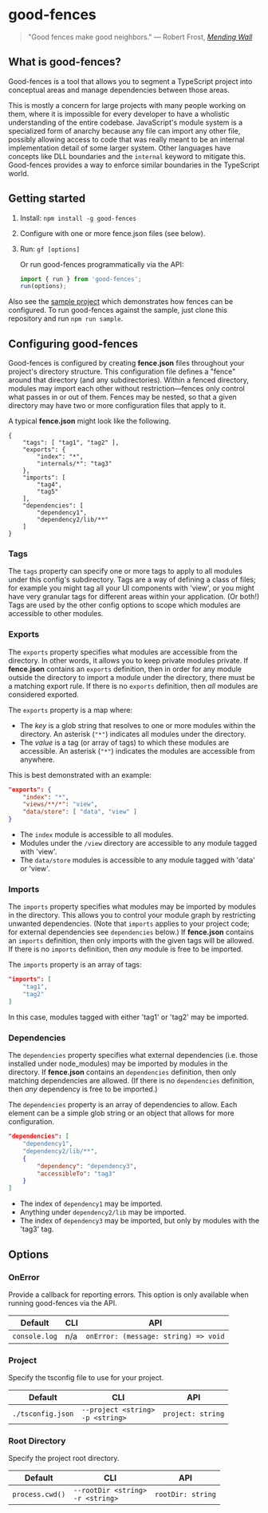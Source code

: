 # good-fences

> "Good fences make good neighbors."
— Robert Frost, [*Mending Wall*](https://www.poetryfoundation.org/poems/44266/mending-wall)

## What is good-fences?

Good-fences is a tool that allows you to segment a TypeScript project into conceptual areas and manage dependencies between those areas.

This is mostly a concern for large projects with many people working on them, where it is impossible for every developer to have a wholistic understanding of the entire codebase.
JavaScript's module system is a specialized form of anarchy because any file can import any other file, possibly allowing access to code that was really meant to be an internal implementation detail of some larger system.
Other languages have concepts like DLL boundaries and the `internal` keyword to mitigate this.
Good-fences provides a way to enforce similar boundaries in the TypeScript world.

## Getting started

1. Install:  `npm install -g good-fences`
2. Configure with one or more fence.json files (see below).
3. Run: `gf [options]`

    Or run good-fences programmatically via the API:

    ```typescript
    import { run } from 'good-fences';
    run(options);
    ```

Also see the [sample project](./sample) which demonstrates how fences can be configured.
To run good-fences against the sample, just clone this repository and run `npm run sample`.

## Configuring good-fences

Good-fences is configured by creating **fence.json** files throughout your project's directory structure.
This configuration file defines a "fence" around that directory (and any subdirectories).
Within a fenced directory, modules may import each other without restriction—fences only control what passes in or out of them.
Fences may be nested, so that a given directory may have two or more configuration files that apply to it.

A typical **fence.json** might look like the following.

```
{
    "tags": [ "tag1", "tag2" ],
    "exports": {
        "index": "*",
        "internals/*": "tag3"
    },
    "imports": [
        "tag4",
        "tag5"
    ],
    "dependencies": [
        "dependency1",
        "dependency2/lib/**"
    ]
}
```

### Tags

The `tags` property can specify one or more tags to apply to all modules under this config's subdirectory.
Tags are a way of defining a class of files;
for example you might tag all your UI components with 'view', or you might have very granular tags for different areas within your application.
(Or both!)
Tags are used by the other config options to scope which modules are accessible to other modules.

### Exports

The `exports` property specifies what modules are accessible from the directory.
In other words, it allows you to keep private modules private.
If **fence.json** contains an `exports` definition, then in order for any module outside the directory to import a module under the directory, there must be a matching export rule.
If there is no `exports` definition, then *all* modules are considered exported.

The `exports` property is a map where:
* The *key* is a glob string that resolves to one or more modules within the directory.
An asterisk (`"*"`) indicates all modules under the directory.
* The *value* is a tag (or array of tags) to which these modules are accessible.
An asterisk (`"*"`) indicates the modules are accessible from anywhere.

This is best demonstrated with an example:

```json
"exports": {
    "index": "*",
    "views/**/*": "view",
    "data/store": [ "data", "view" ]
}
```

* The `index` module is accessible to all modules.
* Modules under the `/view` directory are accessible to any module tagged with 'view'.
* The `data/store` modules is accessible to any module tagged with 'data' or 'view'.

### Imports

The `imports` property specifies what modules may be imported by modules in the directory.
This allows you to control your module graph by restricting unwanted dependencies.
(Note that `imports` applies to your project code; for external dependencies see `dependencies` below.)
If **fence.json** contains an `imports` definition, then only imports with the given tags will be allowed.
If there is no `imports` definition, then *any* module is free to be imported.

The `imports` property is an array of tags:

```json
"imports": [
    "tag1",
    "tag2"
]
```

In this case, modules tagged with either 'tag1' or 'tag2' may be imported.

### Dependencies

The `dependencies` property specifies what external dependencies (i.e. those installed under node_modules) may be imported by modules in the directory.
If **fence.json** contains an `dependencies` definition, then only matching dependencies are allowed.
(If there is no `dependencies` definition, then *any* dependency is free to be imported.)

The `dependencies` property is an array of dependencies to allow.  Each element can be a simple glob string or an object that allows for more configuration.

```json
"dependencies": [
    "dependency1",
    "dependency2/lib/**",
    {
        "dependency": "dependency3",
        "accessibleTo": "tag3"
    }
]
```

* The index of `dependency1` may be imported.
* Anything under `dependency2/lib` may be imported.
* The index of `dependency3` may be imported, but only by modules with the 'tag3' tag.

## Options

### OnError

Provide a callback for reporting errors.
This option is only available when running good-fences via the API.

Default       | CLI | API
--------------|-----|----
`console.log` | n/a | `onError: (message: string) => void`

### Project

Specify the tsconfig file to use for your project.

Default           | CLI                                    | API
------------------|----------------------------------------|----
`./tsconfig.json` | `--project <string>`<br/>`-p <string>` | `project: string`

### Root Directory

Specify the project root directory.

Default         | CLI                                    | API
----------------|----------------------------------------|----
`process.cwd()` | `--rootDir <string>`<br/>`-r <string>` | `rootDir: string`